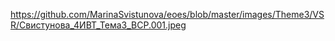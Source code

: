 https://github.com/MarinaSvistunova/eoes/blob/master/images/Theme3/VSR/Свистунова_4ИВТ_Тема3_ВСР.001.jpeg
